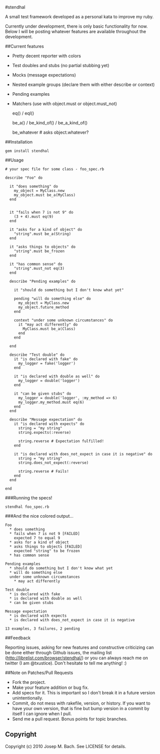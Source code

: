 #stendhal

A small test framework developed as a personal kata to improve my ruby.

Currently under development, there is only basic functionality for now.
Below I will be posting whatever features are available throughout the
development.

##Current features

* Pretty decent reporter with colors
* Test doubles and stubs (no partial stubbing yet)
* Mocks (message expectations)
* Nested example groups (declare them with either describe or context)
* Pending examples
* Matchers (use with object.must or object.must_not)

    eq() / eql()

    be_a() / be_kind_of() / be_a_kind_of()

    be_whatever # asks object.whatever?


##Installation

    gem install stendhal

##Usage

    # your spec file for some class - foo_spec.rb

    describe "Foo" do

      it "does something" do
        my_object = MyClass.new
        my_object.must be_a(MyClass) 
      end

      
      it "fails when 7 is not 9" do
        (3 + 4).must eq(9)
      end

      it "asks for a kind of object" do
        "string".must be_a(String)
      end

      it "asks things to objects" do
        "string".must be_frozen
      end

      it "has common sense" do
        "string".must_not eq(3)
      end

      describe "Pending examples" do

        it "should do something but I don't know what yet"

        pending "will do something else" do
          my_object = MyClass.new
          my_object.future_method
        end

        context "under some unknown circumstances" do
          it "may act differently" do
            MyClass.must be_a(Class)
          end
        end

      end

      describe "Test double" do
        it "is declared with fake" do
          my_logger = fake('logger')
        end

        it "is declared with double as well" do
          my_logger = double('logger')
        end

        it "can be given stubs" do
          my_logger = double('logger', :my_method => 6)
          my_logger.my_method.must eq(6)
        end
      end

      describe "Message expectation" do
        it "is declared with expects" do
          string = "my string"
          string.expects(:reverse)

          string.reverse # Expectation fulfilled!
        end

        it "is declared with does_not_expect in case it is negative" do
          string = "my string"
          string.does_not_expect(:reverse)

          string.reverse # Fails!
        end
      end

    end

###Running the specs!

    stendhal foo_spec.rb

###And the nice colored output...

    Foo
      * does something
      * fails when 7 is not 9 [FAILED]
        expected 7 to equal 9
      * asks for a kind of object
      * asks things to objects [FAILED]
        expected "string" to be frozen
      * has common sense

    Pending examples
      * should do something but I don't know what yet
      * will do something else
      under some unknown circumstances
        * may act differently

    Test double
      * is declared with fake
      * is declared with double as well
      * can be given stubs

    Message expectation
      * is declared with expects
      * is declared with does_not_expect in case it is negative

    13 examples, 3 failures, 2 pending

##Feedback

Reporting issues, asking for new features and constructive criticizing can be
done either through Github issues, the mailing list
(http://librelist.com/browser/stendhal/) or you can always reach me on twitter
(I am @txustice). Don't hesitate to tell me anything! :)

##Note on Patches/Pull Requests
 
* Fork the project.
* Make your feature addition or bug fix.
* Add specs for it. This is important so I don't break it in a
  future version unintentionally.
* Commit, do not mess with rakefile, version, or history.
  If you want to have your own version, that is fine but bump version
  in a commit by itself I can ignore when I pull.
* Send me a pull request. Bonus points for topic branches.

## Copyright

Copyright (c) 2010 Josep M. Bach. See LICENSE for details.
